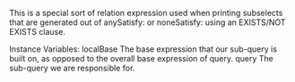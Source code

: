 This is a special sort of relation expression used when printing subselects that are generated out of anySatisfy: or noneSatisfy: using an EXISTS/NOT EXISTS clause.

Instance Variables:
	localBase	<SubSelectBaseExpression>	The base expression that our sub-query is built on, as opposed to the overall base expression of query.
	query	<SimpleQuery>	The sub-query we are responsible for.

